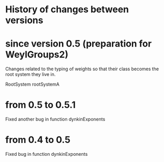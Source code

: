 
History of changes between versions
===================================

# since version 0.5 (preparation for WeylGroups2)

Changes related to the typing of weights so that their class becomes the root system they live in.

RootSystem
rootSystemA

# from 0.5 to 0.5.1

Fixed another bug in function dynkinExponents

# from 0.4 to 0.5

Fixed bug in function dynkinExponents






